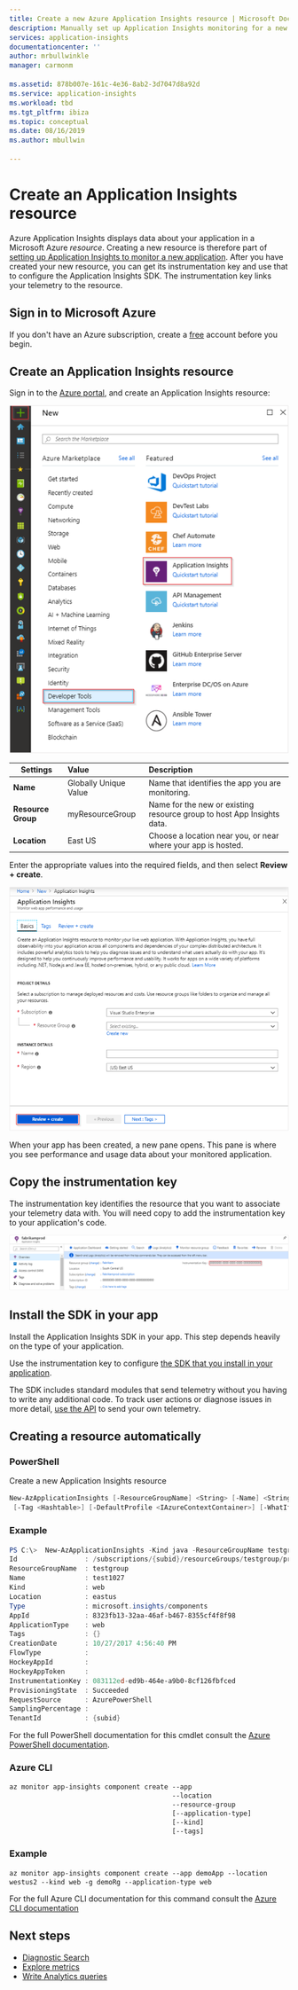 ```yaml
---
title: Create a new Azure Application Insights resource | Microsoft Docs
description: Manually set up Application Insights monitoring for a new live application.
services: application-insights
documentationcenter: ''
author: mrbullwinkle
manager: carmonm

ms.assetid: 878b007e-161c-4e36-8ab2-3d7047d8a92d
ms.service: application-insights
ms.workload: tbd
ms.tgt_pltfrm: ibiza
ms.topic: conceptual
ms.date: 08/16/2019
ms.author: mbullwin

---
```

# Create an Application Insights resource

Azure Application Insights displays data about your application in a Microsoft Azure *resource*. Creating a new resource is therefore part of [setting up Application Insights to monitor a new application][start]. After you have created your new resource, you can get its instrumentation key and use that to configure the Application Insights SDK. The instrumentation key links your telemetry to the resource.

## Sign in to Microsoft Azure

If you don't have an Azure subscription, create a [free](https://azure.microsoft.com/free/) account before you begin.

## Create an Application Insights resource

Sign in to the [Azure portal](https://portal.azure.com), and create an Application Insights resource:

![Click the `+` sign in the upper left corner. Select Developer Tools followed by Application Insights](./media/create-new-resource/new-app-insights.png)

   | Settings        |  Value           | Description  |
   | ------------- |:-------------|:-----|
   | **Name**      | Globally Unique Value | Name that identifies the app you are monitoring. |
   | **Resource Group**     | myResourceGroup      | Name for the new or existing resource group to host App Insights data. |
   | **Location** | East US | Choose a location near you, or near where your app is hosted. |

Enter the appropriate values into the required fields, and then select **Review + create**.

![Enter values into required fields, and then select "review + create".](./media/create-new-resource/review-create.png)

When your app has been created, a new pane opens. This pane is where you see performance and usage data about your monitored application. 

## Copy the instrumentation key

The instrumentation key identifies the resource that you want to associate your telemetry data with. You will need copy to add the instrumentation key to your application's code.

![Click and copy the instrumentation key](./media/create-new-resource/instrumentation-key.png)

## Install the SDK in your app

Install the Application Insights SDK in your app. This step depends heavily on the type of your application.

Use the instrumentation key to configure [the SDK that you install in your application][start].

The SDK includes standard modules that send telemetry without you having to write any additional code. To track user actions or diagnose issues in more detail, [use the API][api] to send your own telemetry.

## Creating a resource automatically

### PowerShell

Create a new Application Insights resource

```powershell
New-AzApplicationInsights [-ResourceGroupName] <String> [-Name] <String> [-Location] <String> [-Kind <String>]
 [-Tag <Hashtable>] [-DefaultProfile <IAzureContextContainer>] [-WhatIf] [-Confirm] [<CommonParameters>]
```

### Example

```powershell
PS C:\>  New-AzApplicationInsights -Kind java -ResourceGroupName testgroup -Name test1027 -location eastus
Id                 : /subscriptions/{subid}/resourceGroups/testgroup/providers/microsoft.insights/components/test1027
ResourceGroupName  : testgroup
Name               : test1027
Kind               : web
Location           : eastus
Type               : microsoft.insights/components
AppId              : 8323fb13-32aa-46af-b467-8355cf4f8f98
ApplicationType    : web
Tags               : {}
CreationDate       : 10/27/2017 4:56:40 PM
FlowType           :
HockeyAppId        :
HockeyAppToken     :
InstrumentationKey : 083112ed-ed9b-464e-a9b0-8cf126fbfced
ProvisioningState  : Succeeded
RequestSource      : AzurePowerShell
SamplingPercentage :
TenantId           : {subid}
```

For the full PowerShell documentation for this cmdlet consult the [Azure PowerShell documentation](https://docs.microsoft.com/en-us/powershell/module/az.applicationinsights/new-azapplicationinsights?view=azps-2.5.0).

### Azure CLI

```azurecli
az monitor app-insights component create --app
                                         --location
                                         --resource-group
                                         [--application-type]
                                         [--kind]
                                         [--tags]
```

### Example

```azurecli
az monitor app-insights component create --app demoApp --location westus2 --kind web -g demoRg --application-type web
```
For the full Azure CLI documentation for this command consult the [Azure CLI documentation](https://docs.microsoft.com/cli/azure/ext/application-insights/monitor/app-insights/component?view=azure-cli-latest#ext-application-insights-az-monitor-app-insights-component-create)

## Next steps
* [Diagnostic Search](../../azure-monitor/app/diagnostic-search.md)
* [Explore metrics](../../azure-monitor/app/metrics-explorer.md)
* [Write Analytics queries](../../azure-monitor/app/analytics.md)

<!--Link references-->

[api]: ../../azure-monitor/app/api-custom-events-metrics.md
[diagnostic]: ../../azure-monitor/app/diagnostic-search.md
[metrics]: ../../azure-monitor/app/metrics-explorer.md
[start]: ../../azure-monitor/app/app-insights-overview.md